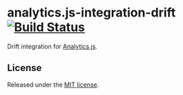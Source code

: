 # analytics.js-integration-drift [![Build Status][ci-badge]][ci-link]

Drift integration for [Analytics.js][].

## License

Released under the [MIT license](License.md).


[Analytics.js]: https://segment.com/docs/libraries/analytics.js/
[ci-link]: https://circleci.com/gh/Driftt/analytics.js-integration-drift
[ci-badge]: https://circleci.com/gh/Driftt/analytics.js-integration-drift.svg?style=svg
